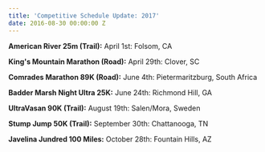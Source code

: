 ```yaml
---
title: 'Competitive Schedule Update: 2017'
date: 2016-08-30 00:00:00 Z
---
```


**American River 25m (Trail):** April 1st: Folsom, CA

**King's Mountain Marathon (Road):** April 29th: Clover, SC

**Comrades Marathon 89K (Road):** June 4th: Pietermaritzburg, South Africa

**Badder Marsh Night Ultra 25K:**  June 24th: Richmond Hill, GA

**UltraVasan 90K (Trail):** August 19th: Salen/Mora, Sweden

**Stump Jump 50K (Trail):** September 30th: Chattanooga, TN

**Javelina Jundred 100 Miles:** October 28th: Fountain Hills, AZ
